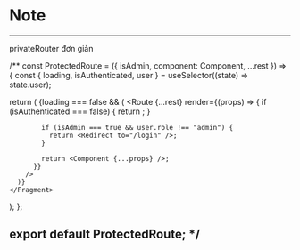 # Note
--------------------------------------------
privateRouter đơn giản

/**
const ProtectedRoute = ({ isAdmin, component: Component, ...rest }) => {
  const { loading, isAuthenticated, user } = useSelector((state) => state.user);

  return (
    <Fragment>
      {loading === false && (
        <Route
          {...rest}
          render={(props) => {
            if (isAuthenticated === false) {
              return <Redirect to="/login" />;
            }

            if (isAdmin === true && user.role !== "admin") {
              return <Redirect to="/login" />;
            }

            return <Component {...props} />;
          }}
        />
      )}
    </Fragment>
  );
};

export default ProtectedRoute;
*/
-----------------------------


